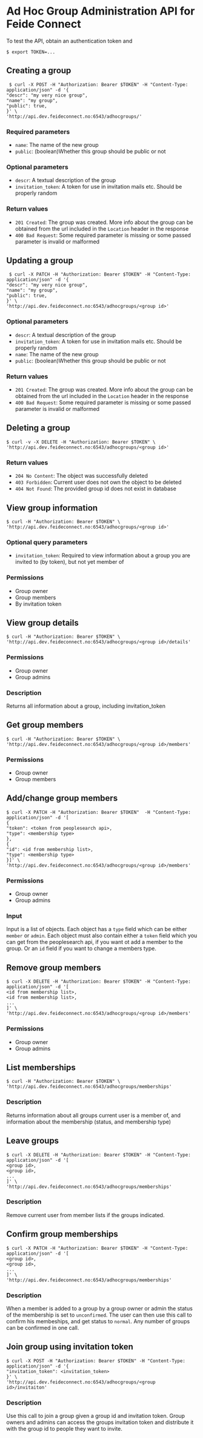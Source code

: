 # Ad Hoc Group Administration API for Feide Connect

To test the API, obtain an authentication token and

    $ export TOKEN=...

## Creating a group

     $ curl -X POST -H "Authorization: Bearer $TOKEN" -H "Content-Type: application/json" -d '{
    "descr": "my very nice group",
    "name": "my group",
    "public": true,
    }' \
    'http://api.dev.feideconnect.no:6543/adhocgroups/'

### Required parameters

- `name`: The name of the new group
- `public`: (boolean)Whether this group should be public or not

### Optional parameters

- `descr`: A textual description of the group
- `invitation_token`: A token for use in invitation mails etc. Should be properly random

### Return values

- `201 Created`: The group was created. More info about the group can be obtained from the url included in the `Location` header in the response
- `400 Bad Request`: Some required parameter is missing or some passed parameter is invalid or malformed

## Updating a group

     $ curl -X PATCH -H "Authorization: Bearer $TOKEN" -H "Content-Type: application/json" -d '{
    "descr": "my very nice group",
    "name": "my group",
    "public": true,
    }' \
    'http://api.dev.feideconnect.no:6543/adhocgroups/<group id>'

### Optional parameters

- `descr`: A textual description of the group
- `invitation_token`: A token for use in invitation mails etc. Should be properly random
- `name`: The name of the new group
- `public`: (boolean)Whether this group should be public or not

### Return values

- `201 Created`: The group was created. More info about the group can be obtained from the url included in the `Location` header in the response
- `400 Bad Request`: Some required parameter is missing or some passed parameter is invalid or malformed

## Deleting a group

    $ curl -v -X DELETE -H "Authorization: Bearer $TOKEN" \
    'http://api.dev.feideconnect.no:6543/adhocgroups/<group id>'

### Return values

- `204 No Content`: The object was successfully deleted
- `403 Forbidden`: Current user does not own the object to be deleted
- `404 Not Found`: The provided group id does not exist in database

## View group information

    $ curl -H "Authorization: Bearer $TOKEN" \
    'http://api.dev.feideconnect.no:6543/adhocgroups/<group id>'

### Optional query parameters

- `invitation_token`: Required to view information about a group you are invited to (by token), but not yet member of

### Permissions

- Group owner
- Group members
- By invitation token

## View group details

    $ curl -H "Authorization: Bearer $TOKEN" \
    'http://api.dev.feideconnect.no:6543/adhocgroups/<group id>/details'

### Permissions

- Group owner
- Group admins

### Description

Returns all information about a group, including invitation_token

## Get group members

    $ curl -H "Authorization: Bearer $TOKEN" \
    'http://api.dev.feideconnect.no:6543/adhocgroups/<group id>/members'

### Permissions

- Group owner
- Group members

## Add/change group members

    $ curl -X PATCH -H "Authorization: Bearer $TOKEN"  -H "Content-Type: application/json" -d '[
    {
    "token": <token from peoplesearch api>,
    "type": <membership type>
    },
    {
    "id": <id from membership list>,
    "type": <membership type>
    }]' \
    'http://api.dev.feideconnect.no:6543/adhocgroups/<group id>/members'

### Permissions

- Group owner
- Group admins

### Input

Input is a list of objects. Each object has a `type` field which can be either `member` or `admin`. Each object must also contain either a `token` field which you can get from the peoplesearch api, if you want ot add a member to the group. Or an `id` field if you want to change a members type.

## Remove group members

    $ curl -X DELETE -H "Authorization: Bearer $TOKEN" -H "Content-Type: application/json" -d '[
    <id from membership list>,
    <id from membership list>,
    ...
    ]' \
    'http://api.dev.feideconnect.no:6543/adhocgroups/<group id>/members'

### Permissions

- Group owner
- Group admins

## List memberships

    $ curl -H "Authorization: Bearer $TOKEN" \
    'http://api.dev.feideconnect.no:6543/adhocgroups/memberships'

### Description

Returns information about all groups current user is a member of, and information about the membership (status, and membership type)

## Leave groups

    $ curl -X DELETE -H "Authorization: Bearer $TOKEN" -H "Content-Type: application/json" -d '[
    <group id>,
    <group id>,
    ...
    ]' \
    'http://api.dev.feideconnect.no:6543/adhocgroups/memberships'

### Description

Remove current user from member lists if the groups indicated.

## Confirm group memberships

    $ curl -X PATCH -H "Authorization: Bearer $TOKEN" -H "Content-Type: application/json" -d '[
    <group id>,
    <group id>,
    ...
    ]' \
    'http://api.dev.feideconnect.no:6543/adhocgroups/memberships'

### Description

When a member is added to a group by a group owner or admin the status
of the membership is set to `unconfirmed`. The user can then use this
call to confirm his membeships, and get status to `normal`. Any number
of groups can be confirmed in one call.

## Join group using invitation token

    $ curl -X POST -H "Authorization: Bearer $TOKEN" -H "Content-Type: application/json" -d '{
    "invitation_token": <invitation_token>
    }' \
    'http://api.dev.feideconnect.no:6543/adhocgroups/<group id>/invitaiton'

### Description

Use this call to join a group given a group id and invitation
token. Group owners and admins can access the groups invitation token
and distribute it with the group id to people they want to invite.
